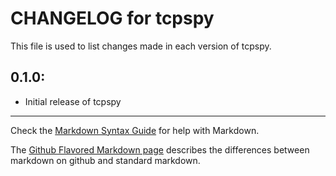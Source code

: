 # CHANGELOG for tcpspy

This file is used to list changes made in each version of tcpspy.

## 0.1.0:

* Initial release of tcpspy

- - - 
Check the [Markdown Syntax Guide](http://daringfireball.net/projects/markdown/syntax) for help with Markdown.

The [Github Flavored Markdown page](http://github.github.com/github-flavored-markdown/) describes the differences between markdown on github and standard markdown.
